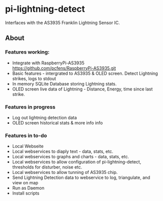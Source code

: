 # pi-lightning-detect
Interfaces with the AS3935 Franklin Lightning Sensor IC.

## About
### Features working:
* Integrate with RaspberryPi-AS3935 https://github.com/pcfens/RaspberryPi-AS3935.git
* Basic features - intergrated to AS3935 & OLED screen. Detect Lightning strikes, logs to stdout
* In memory SQLite Database storing Lightning stats.
* OLED screen live data of Lightning - Distance, Energy, time since last strike.

### Features in progress
* Log out lightning detection data
* OLED screen historical stats & more info info

### Features in to-do
* Local Webseite
* Local webservices to diaply text - data, stats, etc.
* Local webservices to graphs and charts - data, stats, etc.
* Local webservices to allow configuration of pi-lightning-detect, thresholds for disturber, noise etc.
* Local webservices to allow tunning of AS3935 chip.
* Send Lightning Detection data to webservice to log, triangulate, and view on map
* Run as Daemon
* Install scripts

